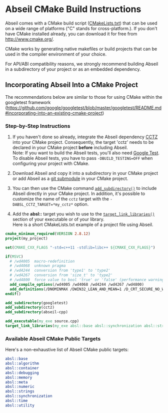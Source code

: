 # Abseil CMake Build Instructions

Abseil comes with a CMake build script ([CMakeLists.txt](../CMakeLists.txt))
that can be used on a wide range of platforms ("C" stands for cross-platform.).
If you don't have CMake installed already, you can download it for free from
<http://www.cmake.org/>.

CMake works by generating native makefiles or build projects that can
be used in the compiler environment of your choice.

For API/ABI compatibility reasons, we strongly recommend building Abseil in a
subdirectory of your project or as an embedded dependency.

## Incorporating Abseil Into a CMake Project

The recommendations below are similar to those for using CMake within the
googletest framework
(<https://github.com/google/googletest/blob/master/googletest/README.md#incorporating-into-an-existing-cmake-project>)

### Step-by-Step Instructions

1. If you haven't done so already, integrate the Abseil dependency
[CCTZ](https://github.com/google/cctz) into your CMake project. Consequently, the
target 'cctz' needs to be declared in your CMake project **before** including Abseil.<br>
Note: If you want to build the Abseil tests, you'll also need [Google Test](https://github.com/google/googletest). To disable Abseil tests, you have to pass
`-DBUILD_TESTING=OFF` when configuring your project with CMake.

2. Download Abseil and copy it into a subdirectory in your CMake project or add
Abseil as a [git submodule](https://git-scm.com/docs/git-submodule) in your
CMake project.

3. You can then use the CMake command
[`add_subdirectory()`](https://cmake.org/cmake/help/latest/command/add_subdirectory.html)
to include Abseil directly in your CMake project. In addition, it's possible to
customize the name of the `cctz` target with the `-DABSL_CCTZ_TARGET=*my_cctz*` option.

4. Add the **absl::** target you wish to use to the
[`target_link_libraries()`](https://cmake.org/cmake/help/latest/command/target_link_libraries.html)
section of your executable or of your library.<br>
Here is a short CMakeLists.txt example of a project file using Abseil.

```cmake
cmake_minimum_required(VERSION 2.8.12)
project(my_project)

set(CMAKE_CXX_FLAGS "-std=c++11 -stdlib=libc++ ${CMAKE_CXX_FLAGS}")

if(MSVC)
  # /wd4005  macro-redefinition
  # /wd4068  unknown pragma
  # /wd4244  conversion from 'type1' to 'type2'
  # /wd4267  conversion from 'size_t' to 'type2'
  # /wd4800  force value to bool 'true' or 'false' (performance warning)
  add_compile_options(/wd4005 /wd4068 /wd4244 /wd4267 /wd4800)
  add_definitions(/DNOMINMAX /DWIN32_LEAN_AND_MEAN=1 /D_CRT_SECURE_NO_WARNINGS)
endif()

add_subdirectory(googletest)
add_subdirectory(cctz)
add_subdirectory(abseil-cpp)

add_executable(my_exe source.cpp)
target_link_libraries(my_exe absl::base absl::synchronization absl::strings)
```

### Available Abseil CMake Public Targets

Here's a non-exhaustive list of Abseil CMake public targets:

```cmake
absl::base
absl::algorithm
absl::container
absl::debugging
absl::memory
absl::meta
absl::numeric
absl::strings
absl::synchronization
absl::time
absl::utility
```
